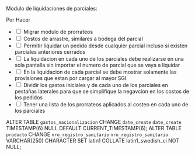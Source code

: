 Modulo de liquidaciones de parciales:

Por Hacer

<ul>
<li>
    <input type="checkbox">
Migrar modulo de prorrateos
</li>
<li>
        <input type="checkbox">
Costos de arrastre, similares a bodega del parcial
</li>
<li>
        <input type="checkbox">
Permitir liquidar un pedido desde cualquier parcial incluso si existen parciales anteriores cerrados
</li>
<li>
        <input type="checkbox">
La liquidacion en cada uno de los parciales debe realizarse en una sola pantalla sin importar el numero de parcial que se vaya a liquidar
</li>
<li>
        <input type="checkbox">
En la liquidacion de cada parcial se debe mostrar solamente las provisiones que estan por cargar al mayor SGI
</li>
<li>
        <input type="checkbox">
Dividir los gastos iniciales y de cada uno de los parciales en pestañas laterales para que se simplifique la negavcion en los costos de los pedidos</li>
<li>
        <input type="checkbox">
Tener una lista de los prorrateos aplicados al costeo en cada uno de los parciales</li>
</ul>


ALTER TABLE `gastos_nacionalizacion` CHANGE `date_create` `date_create` TIMESTAMP(6) NULL DEFAULT CURRENT_TIMESTAMP(6);
ALTER TABLE `producto` CHANGE `nro_registro_sanitario` `nro_registro_sanitario` VARCHAR(250) CHARACTER SET latin1 COLLATE latin1_swedish_ci NOT NULL;

